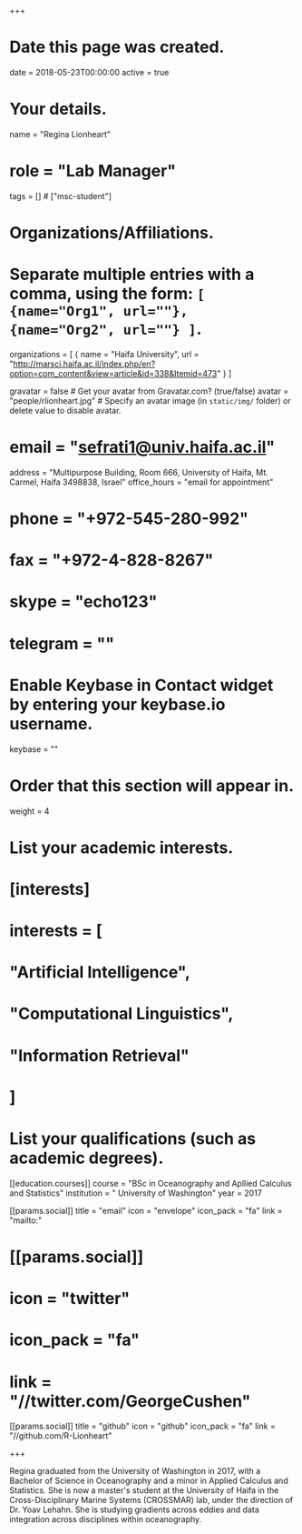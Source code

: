 
+++
# Date this page was created.
date = 2018-05-23T00:00:00
active = true


# Your details.
name = "Regina Lionheart"
# role = "Lab Manager"
tags = []  # ["msc-student"]

# Organizations/Affiliations.
#   Separate multiple entries with a comma, using the form: `[ {name="Org1", url=""}, {name="Org2", url=""} ]`.
organizations = [ { name = "Haifa University", url = "http://marsci.haifa.ac.il/index.php/en?option=com_content&view=article&id=338&Itemid=473" } ]

gravatar = false  # Get your avatar from Gravatar.com? (true/false)
avatar = "people/rlionheart.jpg"  # Specify an avatar image (in `static/img/` folder) or delete value to disable avatar.
# email = "sefrati1@univ.haifa.ac.il"
address = "Multipurpose Building, Room 666, University of Haifa, Mt. Carmel, Haifa 3498838, Israel"
office_hours = "email for appointment"
# phone = "+972-545-280-992"
# fax = "+972-4-828-8267"
# skype = "echo123"
# telegram = ""

# Enable Keybase in Contact widget by entering your keybase.io username.
keybase = ""


# Order that this section will appear in.
weight = 4

# List your academic interests.
# [interests]
#  interests = [
#    "Artificial Intelligence",
#    "Computational Linguistics",
#    "Information Retrieval"
#  ]

# List your qualifications (such as academic degrees).

[[education.courses]]
  course = "BSc in Oceanography and Apllied Calculus and Statistics"
  institution = " University of Washington"
  year = 2017
 
  [[params.social]]
    title = "email"
    icon = "envelope"
    icon_pack = "fa"
    link = "mailto:"

#  [[params.social]]
#    icon = "twitter"
#    icon_pack = "fa"
#    link = "//twitter.com/GeorgeCushen"

  [[params.social]]
    title = "github"
    icon = "github"
    icon_pack = "fa"
    link = "//github.com/R-Lionheart"
 
 
+++

Regina graduated from the University of Washington in 2017, with a Bachelor of Science in Oceanography and a minor in Applied Calculus and Statistics. She is now a master's student at the University of Haifa in the Cross-Disciplinary Marine Systems (CROSSMAR) lab, under the direction of Dr. Yoav Lehahn. She is studying gradients across eddies and data integration across disciplines within oceanography. 
